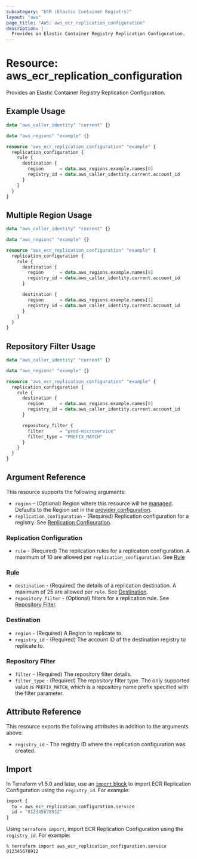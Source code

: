 ```yaml
---
subcategory: "ECR (Elastic Container Registry)"
layout: "aws"
page_title: "AWS: aws_ecr_replication_configuration"
description: |-
  Provides an Elastic Container Registry Replication Configuration.
---
```


# Resource: aws_ecr_replication_configuration

Provides an Elastic Container Registry Replication Configuration.

## Example Usage

```terraform
data "aws_caller_identity" "current" {}

data "aws_regions" "example" {}

resource "aws_ecr_replication_configuration" "example" {
  replication_configuration {
    rule {
      destination {
        region      = data.aws_regions.example.names[0]
        registry_id = data.aws_caller_identity.current.account_id
      }
    }
  }
}
```

## Multiple Region Usage

```terraform
data "aws_caller_identity" "current" {}

data "aws_regions" "example" {}

resource "aws_ecr_replication_configuration" "example" {
  replication_configuration {
    rule {
      destination {
        region      = data.aws_regions.example.names[0]
        registry_id = data.aws_caller_identity.current.account_id
      }

      destination {
        region      = data.aws_regions.example.names[1]
        registry_id = data.aws_caller_identity.current.account_id
      }
    }
  }
}
```

## Repository Filter Usage

```terraform
data "aws_caller_identity" "current" {}

data "aws_regions" "example" {}

resource "aws_ecr_replication_configuration" "example" {
  replication_configuration {
    rule {
      destination {
        region      = data.aws_regions.example.names[0]
        registry_id = data.aws_caller_identity.current.account_id
      }

      repository_filter {
        filter      = "prod-microservice"
        filter_type = "PREFIX_MATCH"
      }
    }
  }
}
```

## Argument Reference

This resource supports the following arguments:

* `region` – (Optional) Region where this resource will be [managed](https://docs.aws.amazon.com/general/latest/gr/rande.html#regional-endpoints). Defaults to the Region set in the [provider configuration](https://registry.terraform.io/providers/hashicorp/aws/latest/docs#aws-configuration-reference).
* `replication_configuration` - (Required) Replication configuration for a registry. See [Replication Configuration](#replication-configuration).

### Replication Configuration

* `rule` - (Required) The replication rules for a replication configuration. A maximum of 10 are allowed per `replication_configuration`. See [Rule](#rule)

### Rule

* `destination` - (Required) the details of a replication destination. A maximum of 25 are allowed per `rule`. See [Destination](#destination).
* `repository_filter` - (Optional) filters for a replication rule. See [Repository Filter](#repository-filter).

### Destination

* `region` - (Required) A Region to replicate to.
* `registry_id` - (Required) The account ID of the destination registry to replicate to.

### Repository Filter

* `filter` - (Required) The repository filter details.
* `filter_type` - (Required) The repository filter type. The only supported value is `PREFIX_MATCH`, which is a repository name prefix specified with the filter parameter.

## Attribute Reference

This resource exports the following attributes in addition to the arguments above:

* `registry_id` - The registry ID where the replication configuration was created.

## Import

In Terraform v1.5.0 and later, use an [`import` block](https://developer.hashicorp.com/terraform/language/import) to import ECR Replication Configuration using the `registry_id`. For example:

```terraform
import {
  to = aws_ecr_replication_configuration.service
  id = "012345678912"
}
```

Using `terraform import`, import ECR Replication Configuration using the `registry_id`. For example:

```console
% terraform import aws_ecr_replication_configuration.service 012345678912
```
